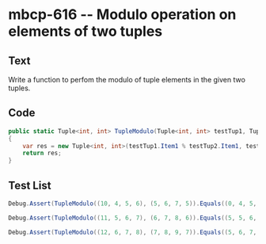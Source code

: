 # mbcp-616 -- Modulo operation on elements of two tuples

## Text

Write a function to perfom the modulo of tuple elements in the given two tuples.

## Code

```csharp
public static Tuple<int, int> TupleModulo(Tuple<int, int> testTup1, Tuple<int, int> testTup2) 
{
    var res = new Tuple<int, int>(testTup1.Item1 % testTup2.Item1, testTup1.Item2 % testTup2.Item2);
    return res;
}
```

## Test List

```csharp
Debug.Assert(TupleModulo((10, 4, 5, 6), (5, 6, 7, 5)).Equals((0, 4, 5, 1)));
```

```csharp
Debug.Assert(TupleModulo((11, 5, 6, 7), (6, 7, 8, 6)).Equals((5, 5, 6, 1)));
```

```csharp
Debug.Assert(TupleModulo((12, 6, 7, 8), (7, 8, 9, 7)).Equals((5, 6, 7, 1)));
```
